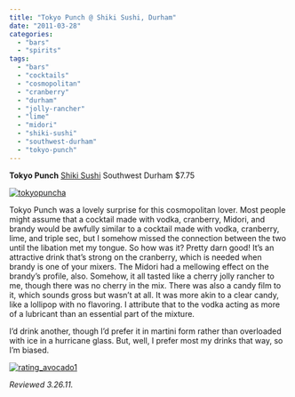 ```yaml
---
title: "Tokyo Punch @ Shiki Sushi, Durham"
date: "2011-03-28"
categories:
  - "bars"
  - "spirits"
tags:
  - "bars"
  - "cocktails"
  - "cosmopolitan"
  - "cranberry"
  - "durham"
  - "jolly-rancher"
  - "lime"
  - "midori"
  - "shiki-sushi"
  - "southwest-durham"
  - "tokyo-punch"
---
```


**Tokyo Punch** [Shiki Sushi](http://www.shikisushionline.com/) Southwest Durham $7.75

[![](http://s3.amazonaws.com/thegourmez-wpmedia/2011/03/tokyopuncha.jpg "tokyopuncha")](http://s3.amazonaws.com/thegourmez-wpmedia/2011/03/tokyopuncha.jpg)

Tokyo Punch was a lovely surprise for this cosmopolitan lover. Most people might assume that a cocktail made with vodka, cranberry, Midori, and brandy would be awfully similar to a cocktail made with vodka, cranberry, lime, and triple sec, but I somehow missed the connection between the two until the libation met my tongue. So how was it? Pretty darn good! It’s an attractive drink that’s strong on the cranberry, which is needed when brandy is one of your mixers. The Midori had a mellowing effect on the brandy’s profile, also. Somehow, it all tasted like a cherry jolly rancher to me, though there was no cherry in the mix. There was also a candy film to it, which sounds gross but wasn’t at all. It was more akin to a clear candy, like a lollipop with no flavoring. I attribute that to the vodka acting as more of a lubricant than an essential part of the mixture.

I’d drink another, though I’d prefer it in martini form rather than overloaded with ice in a hurricane glass. But, well, I prefer most my drinks that way, so I’m biased.

[![](http://s3.amazonaws.com/thegourmez-wpmedia/2009/02/rating_avocado1.gif "rating_avocado1")](http://s3.amazonaws.com/thegourmez-wpmedia/2009/02/rating_avocado1.gif)

_Reviewed 3.26.11._
